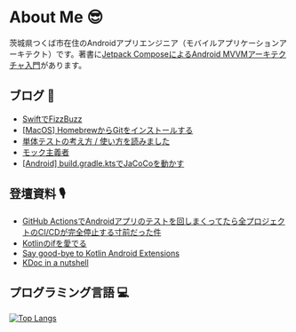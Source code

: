 # About Me 😎

茨城県つくば市在住のAndroidアプリエンジニア（モバイルアプリケーションアーキテクト）です。著書に[Jetpack ComposeによるAndroid MVVMアーキテクチャ入門](https://nextpublishing.jp/book/13660.html)があります。

## ブログ 🚀

<!-- BLOG-POST-LIST:START -->
- [SwiftでFizzBuzz](https://okuzawats.com/blog/swift-fizzbuzz/)
- [[MacOS] HomebrewからGitをインストールする](https://okuzawats.com/blog/install-git-on-mac-from-homebrew/)
- [単体テストの考え方 / 使い方を読みました](https://okuzawats.com/blog/unit-testing-principles-practices-and-patterns/)
- [モック主義者](https://okuzawats.com/blog/mockist/)
- [[Android] build.gradle.ktsでJaCoCoを動かす](https://okuzawats.com/blog/configure-jacoco/)
<!-- BLOG-POST-LIST:END -->

## 登壇資料 🎙️

- [GitHub ActionsでAndroidアプリのテストを回しまくってたら全プロジェクトのCI/CDが完全停止する寸前だった件](https://github.com/okuzawats/slide/blob/main/20220614_Engineer_LT_%231_Android_Organized_by_U-NEXT/github-actions.md)
- [Kotlinのifを愛でる](https://github.com/okuzawats/slide/blob/main/20220311_Chura_Collaboration_%239/love-kotlin-if.md)
- [Say good-bye to Kotlin Android Extensions](https://github.com/okuzawats/slide/blob/main/20201127_Yumemi_apk_%232/say_good-bye_to_kotlin_android_extensions.md)
- [KDoc in a nutshell](https://github.com/okuzawats/slide/blob/main/20200821_Yumemi_apk_%231/KDoc_in_a_nutshell.md)

## プログラミング言語 💻
[![Top Langs](https://github-readme-stats.vercel.app/api/top-langs/?username=okuzawats)](https://github.com/anuraghazra/github-readme-stats)
